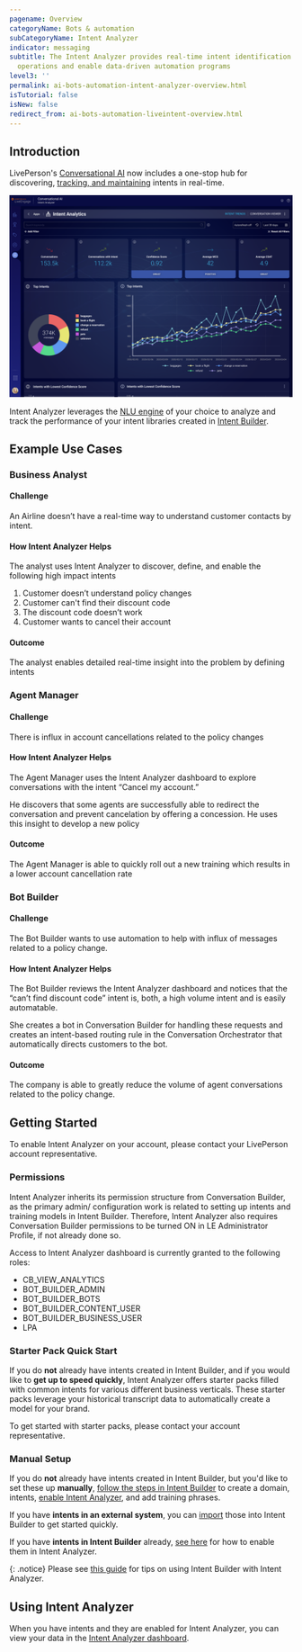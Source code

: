 ```yaml
---
pagename: Overview
categoryName: Bots & automation
subCategoryName: Intent Analyzer
indicator: messaging
subtitle: The Intent Analyzer provides real-time intent identification to help businesses optimize
  operations and enable data-driven automation programs
level3: ''
permalink: ai-bots-automation-intent-analyzer-overview.html
isTutorial: false
isNew: false
redirect_from: ai-bots-automation-liveintent-overview.html
---
```


## Introduction

LivePerson's [Conversational AI](https://developers.liveperson.com/conversational-ai-platform-platform-overview.html) now includes a one-stop hub for discovering, [tracking, and maintaining](ai-bots-automation-intent-analyzer-dashboard.html) intents in real-time.

<img class="fancyimage" style="width:750px" src="img/intentanalyzer_dashboard-section-1.png">

Intent Analyzer leverages the [NLU engine](https://developers.liveperson.com/conversational-ai-platform-natural-language-understanding-nlu-engines.html) of your choice to analyze and track the performance of your intent libraries created in [Intent Builder](https://developers.liveperson.com/intent-builder-overview.html).

## Example Use Cases

### Business Analyst

#### Challenge

An Airline doesn’t have a real-time way to understand customer contacts by intent.

#### How Intent Analyzer Helps

The analyst uses Intent Analyzer to discover, define, and enable the following high impact intents

1. Customer doesn’t understand policy changes
2. Customer can't find their discount code
3. The discount code doesn’t work
4. Customer wants to cancel their account

#### Outcome

The analyst enables detailed real-time insight into the problem by defining intents

### Agent Manager

#### Challenge
There is influx in account cancellations related to the policy changes

#### How Intent Analyzer Helps

The Agent Manager uses the Intent Analyzer dashboard to explore conversations with the intent “Cancel my account.”

He discovers that some agents are successfully able to redirect the conversation and prevent cancelation by offering a concession. He uses this insight to develop a new policy

#### Outcome

The Agent Manager is able to quickly roll out a new training which results in a lower account cancellation rate

### Bot Builder

#### Challenge

The Bot Builder wants to use automation to help with influx of messages related to a policy change.

#### How Intent Analyzer Helps

The Bot Builder reviews the Intent Analyzer dashboard and notices that the “can’t find discount code” intent is, both, a high volume intent and is easily automatable.

She creates a bot in Conversation Builder for handling these requests and creates an intent-based routing rule in the Conversation Orchestrator that automatically directs customers to the bot.

#### Outcome

The company is able to greatly reduce the volume of agent conversations related to the policy change.

## Getting Started

To enable Intent Analyzer on your account, please contact your LivePerson account representative.

### Permissions
Intent Analyzer inherits its permission structure from Conversation Builder, as the primary admin/ configuration work is related to setting up intents and training models in Intent Builder. Therefore, Intent Analyzer also requires Conversation Builder permissions to be turned ON in  LE Administrator Profile, if not already done so.

Access to Intent Analyzer dashboard is currently granted to the following roles:
* CB_VIEW_ANALYTICS
* BOT_BUILDER_ADMIN
* BOT_BUILDER_BOTS
* BOT_BUILDER_CONTENT_USER
* BOT_BUILDER_BUSINESS_USER
* LPA

### Starter Pack Quick Start

If you do **not** already have intents created in Intent Builder, and if you would like to **get up to speed quickly**, Intent Analyzer offers starter packs filled with common intents for various different business verticals. These starter packs leverage your historical transcript data to automatically create a model for your brand.

To get started with starter packs, please contact your account representative.

### Manual Setup

If you do **not** already have intents created in Intent Builder, but you'd like to set these up **manually**, [follow the steps in Intent Builder](https://developers.liveperson.com/intent-builder-overview.html) to create a domain, intents, [enable Intent Analyzer](https://developers.liveperson.com/intent-builder-overview.html#intent-analyzer), and add training phrases.

If you have **intents in an external system**, you can [import](https://developers.liveperson.com/intent-builder-overview.html#adding-a-domain) those into Intent Builder to get started quickly.

If you have **intents in Intent Builder** already, [see here](https://developers.liveperson.com/intent-builder-overview.html#intent-analyzer) for how to enable them in Intent Analyzer.

{: .notice}
Please see [this guide](https://knowledge.liveperson.com/ai-bots-automation-intent-analyzer-intent-analyzer-tips.html) for tips on using Intent Builder with Intent Analyzer.

## Using Intent Analyzer

When you have intents and they are enabled for Intent Analyzer, you can view your data in the [Intent Analyzer dashboard](ai-bots-automation-intent-analyzer-dashboard.html).
<!--
See [Intent Analyzer Best Practices](intent-analyzer-best-practices.html) for some common usage flows and best practices.
-->
